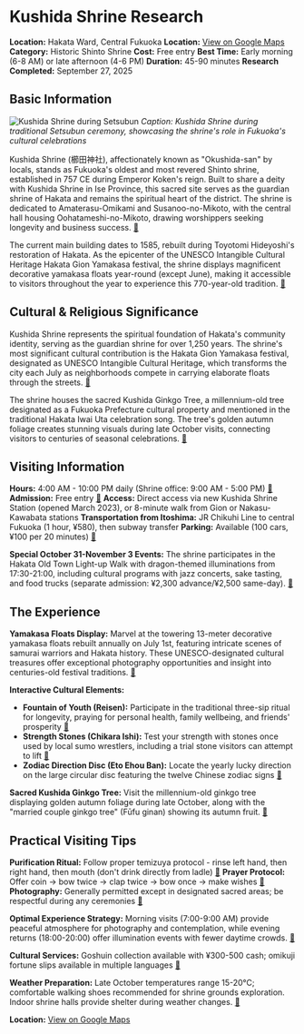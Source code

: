 # Kushida Shrine Research

**Location:** Hakata Ward, Central Fukuoka
**Location:** [View on Google Maps](https://maps.google.com/maps?q=33.5835196,130.4372709)
**Category:** Historic Shinto Shrine
**Cost:** Free entry
**Best Time:** Early morning (6-8 AM) or late afternoon (4-6 PM)
**Duration:** 45-90 minutes
**Research Completed:** September 27, 2025

## Basic Information

![Kushida Shrine during Setsubun](https://www.crossroadfukuoka.jp/en/photo/image/157)
*Caption: Kushida Shrine during traditional Setsubun ceremony, showcasing the shrine's role in Fukuoka's cultural celebrations*

Kushida Shrine (櫛田神社), affectionately known as "Okushida-san" by locals, stands as Fukuoka's oldest and most revered Shinto shrine, established in 757 CE during Emperor Koken's reign. Built to share a deity with Kushida Shrine in Ise Province, this sacred site serves as the guardian shrine of Hakata and remains the spiritual heart of the district. The shrine is dedicated to Amaterasu-Omikami and Susanoo-no-Mikoto, with the central hall housing Oohatameshi-no-Mikoto, drawing worshippers seeking longevity and business success. [🔗](https://www.crossroadfukuoka.jp/en/spot/12510)

The current main building dates to 1585, rebuilt during Toyotomi Hideyoshi's restoration of Hakata. As the epicenter of the UNESCO Intangible Cultural Heritage Hakata Gion Yamakasa festival, the shrine displays magnificent decorative yamakasa floats year-round (except June), making it accessible to visitors throughout the year to experience this 770-year-old tradition. [🔗](https://en.wikipedia.org/wiki/Kushida_Shrine)

## Cultural & Religious Significance

Kushida Shrine represents the spiritual foundation of Hakata's community identity, serving as the guardian shrine for over 1,250 years. The shrine's most significant cultural contribution is the Hakata Gion Yamakasa festival, designated as UNESCO Intangible Cultural Heritage, which transforms the city each July as neighborhoods compete in carrying elaborate floats through the streets. [🔗](https://matcha-jp.com/en/1617)

The shrine houses the sacred Kushida Ginkgo Tree, a millennium-old tree designated as a Fukuoka Prefecture cultural property and mentioned in the traditional Hakata Iwai Uta celebration song. The tree's golden autumn foliage creates stunning visuals during late October visits, connecting visitors to centuries of seasonal celebrations. [🔗](https://japanjourneys.jp/fukuoka/attractions/temples-shrines/kushida-shrine/)

## Visiting Information

**Hours:** 4:00 AM - 10:00 PM daily (Shrine office: 9:00 AM - 5:00 PM) [🔗](https://www.crossroadfukuoka.jp/en/spot/12510)
**Admission:** Free entry [🔗](https://gofukuoka.jp/spots/detail/26906)
**Access:** Direct access via new Kushida Shrine Station (opened March 2023), or 8-minute walk from Gion or Nakasu-Kawabata stations
**Transportation from Itoshima:** JR Chikuhi Line to central Fukuoka (1 hour, ¥580), then subway transfer
**Parking:** Available (100 cars, ¥100 per 20 minutes) [🔗](https://www.crossroadfukuoka.jp/en/spot/12510)

**Special October 31-November 3 Events:** The shrine participates in the Hakata Old Town Light-up Walk with dragon-themed illuminations from 17:30-21:00, including cultural programs with jazz concerts, sake tasting, and food trucks (separate admission: ¥2,300 advance/¥2,500 same-day). [🔗](https://gofukuoka.jp/events/detail/36669599-0ded-40aa-a5c1-eaf3732b4363)

## The Experience

**Yamakasa Floats Display:** Marvel at the towering 13-meter decorative yamakasa floats rebuilt annually on July 1st, featuring intricate scenes of samurai warriors and Hakata history. These UNESCO-designated cultural treasures offer exceptional photography opportunities and insight into centuries-old festival traditions. [🔗](https://matcha-jp.com/en/1617)

**Interactive Cultural Elements:**
- **Fountain of Youth (Reisen):** Participate in the traditional three-sip ritual for longevity, praying for personal health, family wellbeing, and friends' prosperity [🔗](https://japanjourneys.jp/fukuoka/attractions/temples-shrines/kushida-shrine/)
- **Strength Stones (Chikara Ishi):** Test your strength with stones once used by local sumo wrestlers, including a trial stone visitors can attempt to lift [🔗](https://japanjourneys.jp/fukuoka/attractions/temples-shrines/kushida-shrine/)
- **Zodiac Direction Disc (Eto Ehou Ban):** Locate the yearly lucky direction on the large circular disc featuring the twelve Chinese zodiac signs [🔗](https://japanjourneys.jp/fukuoka/attractions/temples-shrines/kushida-shrine/)

**Sacred Kushida Ginkgo Tree:** Visit the millennium-old ginkgo tree displaying golden autumn foliage during late October, along with the "married couple ginkgo tree" (Fūfu ginan) showing its autumn fruit. [🔗](https://www.crossroadfukuoka.jp/en/spot/12510)

## Practical Visiting Tips

**Purification Ritual:** Follow proper temizuya protocol - rinse left hand, then right hand, then mouth (don't drink directly from ladle) [🔗](https://www.crossroadfukuoka.jp/en/spot/12510)
**Prayer Protocol:** Offer coin → bow twice → clap twice → bow once → make wishes [🔗](https://www.crossroadfukuoka.jp/en/spot/12510)
**Photography:** Generally permitted except in designated sacred areas; be respectful during any ceremonies [🔗](https://matcha-jp.com/en/1617)

**Optimal Experience Strategy:** Morning visits (7:00-9:00 AM) provide peaceful atmosphere for photography and contemplation, while evening returns (18:00-20:00) offer illumination events with fewer daytime crowds. [🔗](https://japanjourneys.jp/fukuoka/attractions/temples-shrines/kushida-shrine/)

**Cultural Services:** Goshuin collection available with ¥300-500 cash; omikuji fortune slips available in multiple languages [🔗](https://www.crossroadfukuoka.jp/en/spot/12510)

**Weather Preparation:** Late October temperatures range 15-20°C; comfortable walking shoes recommended for shrine grounds exploration. Indoor shrine halls provide shelter during weather changes. [🔗](https://www.crossroadfukuoka.jp/en/articles/illumination)

**Location:** [View on Google Maps](https://google.com/maps/place/櫛田神社+博多総鎮守/@33.5929546,130.4104589,17z)
